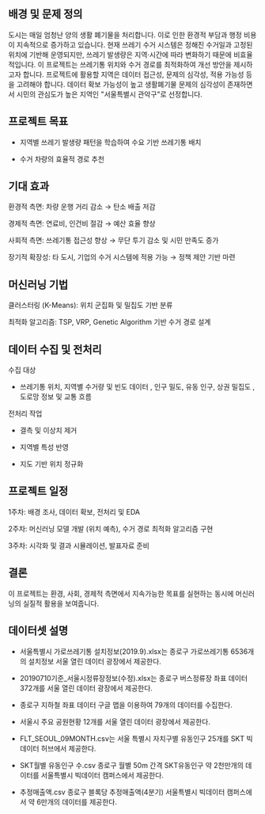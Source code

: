 ## 배경 및 문제 정의 
도시는 매일 엄청난 양의 생활 폐기물을 처리합니다. 이로 인한 환경적 부담과 행정 비용이 지속적으로 증가하고 있습니다. 현재 쓰레기 수거 시스템은 정해진 수거일과 고정된 위치에 기반해 운영되지만, 쓰레기 발생량은 지역·시간에 따라 변화하기 때문에 비효율적입니다. 이 프로젝트는 쓰레기통 위치와 수거 경로를 최적화하여 개선 방안을 제시하고자 합니다. 프로젝트에 활용할 지역은 데이터 접근성, 문제의 심각성, 적용 가능성 등을 고려해야 합니다.  데이터 확보 가능성이 높고 생활폐기물 문제의 심각성이 존재하면서 시민의 관심도가 높은 지역인 "서울특별시 관악구"로 선정합니다.

## 프로젝트 목표 

- 지역별 쓰레기 발생량 패턴을 학습하여 수요 기반 쓰레기통 배치 

- 수거 차량의 효율적 경로 추천 

## 기대 효과 

환경적 측면: 차량 운행 거리 감소 → 탄소 배출 저감 

경제적 측면: 연료비, 인건비 절감 → 예산 효율 향상 

사회적 측면: 쓰레기통 접근성 향상 → 무단 투기 감소 및 시민 만족도 증가 

장기적 확장성: 타 도시, 기업의 수거 시스템에 적용 가능 → 정책 제안 기반 마련 

## 머신러닝 기법 

클러스터링 (K-Means): 위치 군집화 및 밀집도 기반 분류 

최적화 알고리즘: TSP, VRP, Genetic Algorithm 기반 수거 경로 설계 

## 데이터 수집 및 전처리 

수집 대상
- 쓰레기통 위치, 지역별 수거량 및 빈도 데이터  , 인구 밀도, 유동 인구, 상권 밀집도 , 도로망 정보 및 교통 흐름 

전처리 작업
- 결측 및 이상치 제거 

- 지역별 특성 반영 

- 지도 기반 위치 정규화 

## 프로젝트 일정  

1주차: 배경 조사, 데이터 확보, 전처리 및 EDA 

2주차: 머신러닝 모델 개발 (위치 예측), 수거 경로 최적화 알고리즘 구현 

3주차: 시각화 및 결과 시뮬레이션, 발표자료 준비 

## 결론 
이 프로젝트는 환경, 사회, 경제적 측면에서 지속가능한 목표를 실현하는 동시에 머신러닝의 실질적 활용을 보여줍니다.   

## 데이터셋 설명

- 서울특별시 가로쓰레기통 설치정보(2019.9).xlsx는 종로구 가로쓰레기통 6536개의 설치정보 서울 열린 데이터 광장에서 제공한다.

- 20190710기준_서울시정류장정보(수정).xlsx는  종로구 버스정류장 좌표 데이터  372개를 서울 열린 데이터 광장에서 제공한다.

- 종로구 지하철 좌표 데이터 구글 맵을 이용하여 79개의 데이터를 수집한다.

- 서울시 주요 공원현황 12개를 서울 열린 데이터 광장에서 제공한다.

- FLT_SEOUL_09MONTH.csv는 서울 특별시 자치구별 유동인구  25개를 SKT 빅데이터
 허브에서 제공한다.

- SKT월별 유동인구 수.csv 종로구 월별 50m 간격 SKT유동인구 약 2천만개의 데이터를
 서울특별시 빅데이터 캠퍼스에서  제공한다.

- 추정매출액.csv 종로구 블록당 추정매출액(4분기) 서울특별시 빅데이터 캠퍼스에서 약 6만개의 데이터를 제공한다.
